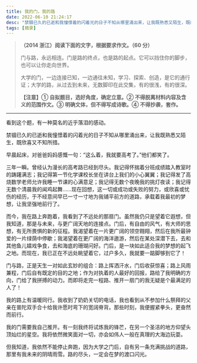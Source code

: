```yaml
---
title: 我的门，我的路
date: 2022-06-10 21:24:17
desc: "禁锢已久的已逝和我憧憬着的闪着光的日子不知从哪里涌出来，让我既熟悉又陌生，既欣喜又不知所措。"
tags: [摘录]
---
```


>**（2014 浙江）阅读下面的文字，根据要求作文。（60 分）**
>
>门与路，永远相连。门是路的终点，也是路的起点。它可以挡住你的脚步，也可以让你走向世界。
>
>大学的门，一边连接已知，一边通往未知，学习、探索、创造，是它的通行证；大学的路，从过去到未来，无数脚印在此交集，有的很浅，有的很深。
>
>**【注意】① 自拟题目，选好角度，确定立意。② 不得脱离材料内容及含义的范围作文。③ 明确文体，但不得写成诗歌。④ 不得抄袭，套作。**

---

看到这个题，有一种莫名的近乎落泪的感动。

禁锢已久的已逝和我憧憬着的闪着光的日子不知从哪里涌出来，让我既熟悉又陌生，既欣喜又不知所措。

早晨起床，对爸爸妈妈感慨一句：“这么着，我就要高考了。”他们都笑了。

三年一瞬。曾经认为漫长的高考路已经到尽头。我记得怀揣着分班成绩踏入教室时的踌躇满志；我记得第一节化学课校长坐在讲台上我们的小心翼翼；我记得发了高烧数学老师允许我睡一节课的心满意足；我记得无数个夜晚我的挑灯夜读；我记得无数个清晨我的闻鸡起舞……现在回想，这一切或成功或失败的努力，或欣喜或忧伤的经历，于不经意间早已一寸一寸地为我铺平前方的道路，承载着我最初的梦想，让我坚强地前行了。

而今，我在路上奔跑着，我看到了不远处的那扇门。虽然我仍只是望着它遐想，但我知道，那是与未来，与更广阔天地的连接点。门后，有自由的风气，有大师的思想，有无所畏惧的新的征程。我渴望着在一片更广阔的领空翱翔，然后在我所最钟爱的一片绿荫中停歇；我渴望着在更广阔的海洋遨游，然后在某处深潜下去，去和其他鱼儿嬉戏争食，去和海底的珊瑚问好。门后，是一块如此适合我的梦想的起飞之地。而现在，我已正在不远处眺望着它，过户多久，我就要一踮脚够到它了！

门与路，正是天生一对如此玄妙的组合：路上挥洒汗水，门后收获惊喜；路上风雨兼程，门后自有既定的目的之地；作为对执着的人最好的回报，路给了我明确的方向，门给了我拼搏的动力。而即将走完一程路、推开一扇门的我无疑是个最满足的人了！

我的路上有温暖同行。我收到了奶奶关切的电话，我也看到从不参加什么祭拜的父亲在普陀双手合十给我许愿时弯下的宽阔脊背。那些时刻，我便握紧拳头，更奋然而前行。

我的门需要我自己推开。有一刻我终将试炼我的锋芒，在另一个圣洁的地方仰望头顶灿烂的星空。我将依然微笑面对一切，亦会如伟人一般在真理的大海边玩耍。

但我知道，我依然不能停止奔跑，因为大学之门后，自有另一条充满挑战的道路，那里有我未来的阴晴雨雪。路的尽头，一定会在梦的渡口闪光。

